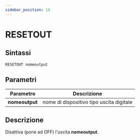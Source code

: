 ```yaml
---
sidebar_position: 14
---
```


# RESETOUT

## Sintassi

  ```
  RESETOUT nomeoutput
  ```

## Parametri
|Parametro                | Descrizione                                                 |                
|-------------------------|-------------------------------------------------------------|
| **nomeoutput**          | nome di dispositivo tipo uscita digitale                    |               

## Descrizione
Disattiva (pone ad OFF) l'uscita **nomeoutput**. 
